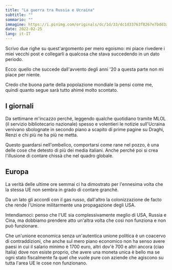 ```yaml
---
title: "La guerra tra Russia e Ucraina"
subtitle: ""
sommario: ""
immagine: https://i.pinimg.com/originals/dc/1d/33/dc1d33763f8267e7bdd3a031782598f6.jpg 
date: 2022-02-25
lang: it-IT
---
```


Scrivo due righe su quest'argomento per mero egoismo: mi piace rivedere i miei vecchi post e collegarli a qualcosa che stava succedendo in un dato periodo.

Ecco: quello che succede dall'avvento degli anni '20 a questa parte non mi piace per niente.

Credo che buona parte della popolazione mondiale la pensi come me, quindi quanto segue sarà tutto ahimé molto scontato.

## I giornali

Da settimane m'incazzo perché, leggendo qualche quotidiano tramite MLOL (il servizio bibliotecario nazionale) spesso e volentieri le notizie sull'Ucraina venivano sbolognate in secondo piano a scapito di prime pagine su Draghi, Renzi e chi più ne ha più ne metta.

Questo guardarsi nell'ombelico, comportarsi come rane nel pozzo, è una delle cose che detesto di più dei media italiani. Anche perché poi si crea l'illusione di contare chissà che nel quadro globale.

## Europa

La verità delle ultime ore semmai ci ha dimostrato per l'ennesima volta che la stessa UE non sembra in grado di contare granché.

Da un lato gli accordi con il gas russo, dall'altro la colonizzazione de facto che rende l'Unione militarmente una propagazione degli USA.

Intendiamoci: penso che l'UE sia complessivamente meglio di USA, Russia e Cina, ma dobbiamo prendere atto un'altra volta che così non funziona e non può funzionare.

Che un'unione economica senza un'autentica unione politica è un coacervo di contraddizioni, che anche sul mero piano economico non ha senso avere paesi in cui il salario minimo è 1700 euro, altri dov'è 700 e altri ancora (ciao Italia) dove non esiste proprio, che avere una moneta unica è bello ma se ogni stato fiscalmente fa quel che vuole pure con aziende che agiscono su tutta l'area UE le cose non funzionano.

